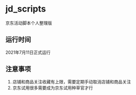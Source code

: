 # jd_scripts
京东活动脚本个人整理版

## 运行时间
2021年7月11日正式运行

## 注意事项
1. 店铺和商品关注收藏有上限，需要定期手动取消店铺和商品关注
2. 京东试用很多需要成为京东试用种草官才行
